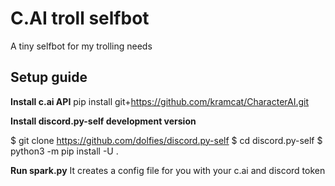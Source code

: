 # C.AI troll selfbot
A tiny selfbot for my trolling needs
## Setup guide

**Install c.ai API**
pip install git+https://github.com/kramcat/CharacterAI.git

**Install discord.py-self development version**

$ git clone https://github.com/dolfies/discord.py-self
$ cd discord.py-self
$ python3 -m pip install -U .

**Run spark.py**
It creates a config file for you with your c.ai and discord token
